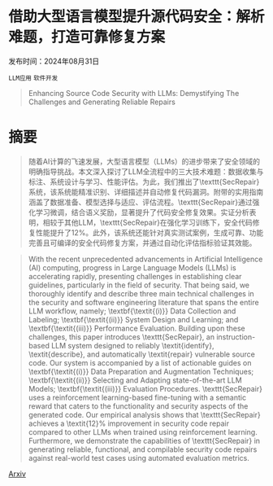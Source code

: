 # 借助大型语言模型提升源代码安全：解析难题，打造可靠修复方案

发布时间：2024年08月31日

`LLM应用` `软件开发`

> Enhancing Source Code Security with LLMs: Demystifying The Challenges and Generating Reliable Repairs

# 摘要

> 随着AI计算的飞速发展，大型语言模型（LLMs）的进步带来了安全领域的明确指导挑战。本文深入探讨了LLM全流程中的三大技术难题：数据收集与标注、系统设计与学习、性能评估。为此，我们推出了\texttt{SecRepair}系统，该系统能精准识别、详细描述并自动修复代码漏洞。附带的实用指南涵盖了数据准备、模型选择与适应、评估流程。\texttt{SecRepair}通过强化学习微调，结合语义奖励，显著提升了代码安全修复效果。实证分析表明，相较于其他LLM，\texttt{SecRepair}在强化学习训练下，安全代码修复性能提升了12\%。此外，该系统还能针对真实测试案例，生成可靠、功能完善且可编译的安全代码修复方案，并通过自动化评估指标验证其效能。

> With the recent unprecedented advancements in Artificial Intelligence (AI) computing, progress in Large Language Models (LLMs) is accelerating rapidly, presenting challenges in establishing clear guidelines, particularly in the field of security. That being said, we thoroughly identify and describe three main technical challenges in the security and software engineering literature that spans the entire LLM workflow, namely; \textbf{\textit{(i)}} Data Collection and Labeling; \textbf{\textit{(ii)}} System Design and Learning; and \textbf{\textit{(iii)}} Performance Evaluation. Building upon these challenges, this paper introduces \texttt{SecRepair}, an instruction-based LLM system designed to reliably \textit{identify}, \textit{describe}, and automatically \textit{repair} vulnerable source code. Our system is accompanied by a list of actionable guides on \textbf{\textit{(i)}} Data Preparation and Augmentation Techniques; \textbf{\textit{(ii)}} Selecting and Adapting state-of-the-art LLM Models; \textbf{\textit{(iii)}} Evaluation Procedures. \texttt{SecRepair} uses a reinforcement learning-based fine-tuning with a semantic reward that caters to the functionality and security aspects of the generated code. Our empirical analysis shows that \texttt{SecRepair} achieves a \textit{12}\% improvement in security code repair compared to other LLMs when trained using reinforcement learning. Furthermore, we demonstrate the capabilities of \texttt{SecRepair} in generating reliable, functional, and compilable security code repairs against real-world test cases using automated evaluation metrics.

[Arxiv](https://arxiv.org/abs/2409.00571)
